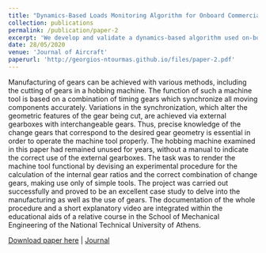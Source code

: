 ```yaml
---
title: "Dynamics-Based Loads Monitoring Algorithm for Onboard Commercial Aircraft Usage"
collection: publications
permalink: /publication/paper-2
excerpt: 'We develop and validate a dynamics-based algorithm used on-board a commercial aircrfat in order to accurately detect high-load in-flight events and avoid unecessary inspections'
date: 28/05/2020
venue: 'Journal of Aircraft'
paperurl: 'http://georgios-ntourmas.github.io/files/paper-2.pdf'
---
```

Manufacturing of gears can be achieved with various methods, including the cutting of gears in a hobbing machine. The function of such a machine tool is based on a combination of timing gears which synchronize all moving components accurately. Variations in the synchronization, which alter the geometric features of the gear being cut, are achieved via external gearboxes with interchangeable gears. Thus, precise knowledge of the change gears that correspond to the desired gear geometry is essential in order to operate the machine tool properly. The hobbing machine examined in this paper had remained unused for years, without a manual to indicate the correct use of the external gearboxes. The task was to render the machine tool functional by devising an experimental procedure for the calculation of the internal gear ratios and the correct combination of change gears, making use only of simple tools. The project was carried out successfully and proved to be an excellent case study to delve into the manufacturing as well as the use of gears. The documentation of the whole procedure and a short explanatory video are integrated within the educational aids of a relative course in the School of Mechanical Engineering of the National Technical University of Athens.

[Download paper here](http://georgios-ntourmas.github.io/files/paper-2.pdf) \|
[Journal](https://doi.org/10.2514/1.C035768)
